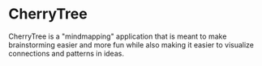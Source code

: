 # CherryTree

CherryTree is a "mindmapping" application that is meant to make brainstorming easier and more fun while also making it easier to visualize connections and patterns in ideas.
